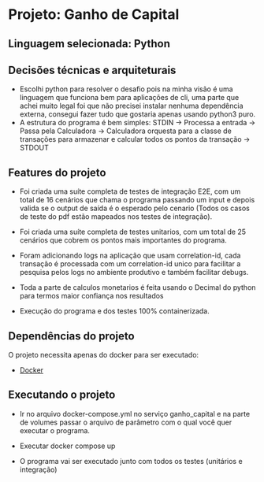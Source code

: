 # Projeto: Ganho de Capital

## Linguagem selecionada: Python

## Decisões técnicas e arquiteturais
* Escolhi python para resolver o desafio pois na minha visão é uma linguagem que 
funciona bem para aplicações de cli, uma parte que achei muito legal foi que não
precisei instalar nenhuma dependência externa, consegui fazer tudo que gostaria apenas
usando python3 puro.
* A estrutura do programa é bem simples: STDIN -> Processa a entrada -> Passa pela Calculadora -> Calculadora orquesta para a classe de transações para armazenar e calcular todos os pontos da transação -> STDOUT

## Features do projeto
* Foi criada uma suíte completa de testes de integração E2E, com um total de 16 cenários que chama o programa passando um input e depois valida se o output de saída é o esperado pelo cenario (Todos os casos de teste do pdf estão mapeados nos testes de integração).

* Foi criada uma suíte completa de testes unitarios, com um total de 25 cenários que cobrem os pontos mais importantes do programa.

* Foram adicionando logs na aplicação que usam correlation-id, cada transação é processada com um
correlation-id unico para facilitar a pesquisa pelos logs no ambiente produtivo e também facilitar debugs.

* Toda a parte de calculos monetarios é feita usando o Decimal do python para termos maior confiança nos resultados 

* Execução do programa e dos testes 100% containerizada.

## Dependências do projeto

O projeto necessita apenas do docker para ser executado:

- [Docker](https://www.docker.com/get-started)

## Executando o projeto

* Ir no arquivo docker-compose.yml no serviço ganho_capital e na parte de volumes passar o arquivo de parâmetro com o qual você quer executar o programa.

* Executar docker compose up

* O programa vai ser executado junto com todos os testes (unitários e integração)




